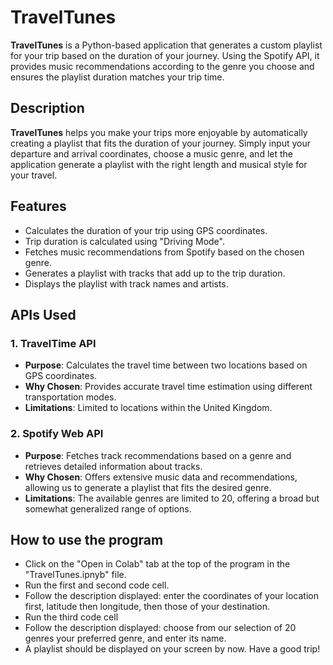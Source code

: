 # TravelTunes

**TravelTunes** is a Python-based application that generates a custom playlist for your trip based on the duration of your journey. Using the Spotify API, it provides music recommendations according to the genre you choose and ensures the playlist duration matches your trip time.

## Description

**TravelTunes** helps you make your trips more enjoyable by automatically creating a playlist that fits the duration of your journey. Simply input your departure and arrival coordinates, choose a music genre, and let the application generate a playlist with the right length and musical style for your travel.

## Features

- Calculates the duration of your trip using GPS coordinates.
- Trip duration is calculated using "Driving Mode".
- Fetches music recommendations from Spotify based on the chosen genre.
- Generates a playlist with tracks that add up to the trip duration.
- Displays the playlist with track names and artists.

## APIs Used

### 1. **TravelTime API**

- **Purpose**: Calculates the travel time between two locations based on GPS coordinates.
- **Why Chosen**: Provides accurate travel time estimation using different transportation modes. 
- **Limitations**: Limited to locations within the United Kingdom. 

### 2. **Spotify Web API**

- **Purpose**: Fetches track recommendations based on a genre and retrieves detailed information about tracks.
- **Why Chosen**: Offers extensive music data and recommendations, allowing us to generate a playlist that fits the desired genre.
- **Limitations**: The available genres are limited to 20, offering a broad but somewhat generalized range of options.

## How to use the program
- Click on the "Open in Colab" tab at the top of the program in the "TravelTunes.ipnyb" file.
- Run the first and second code cell.
- Follow the description displayed: enter the coordinates of your location first, latitude then longitude, then those of your destination.
- Run the third code cell
- Follow the description displayed: choose from our selection of 20 genres your preferred genre, and enter its name.
- A playlist should be displayed on your screen by now. Have a good trip!

